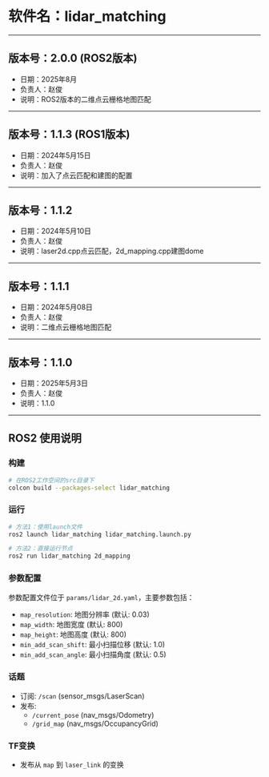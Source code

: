 # 软件名：lidar_matching

--------

## 版本号：2.0.0 (ROS2版本)
- 日期：2025年8月
- 负责人：赵俊
- 说明：ROS2版本的二维点云栅格地图匹配

--------

## 版本号：1.1.3 (ROS1版本)
- 日期：2024年5月15日
- 负责人：赵俊
- 说明：加入了点云匹配和建图的配置

--------

## 版本号：1.1.2
- 日期：2024年5月10日
- 负责人：赵俊
- 说明：laser2d.cpp点云匹配，2d_mapping.cpp建图dome

--------

## 版本号：1.1.1
- 日期：2024年5月08日
- 负责人：赵俊
- 说明：二维点云栅格地图匹配

--------

## 版本号：1.1.0
- 日期：2025年5月3日
- 负责人：赵俊
- 说明：1.1.0

--------

## ROS2 使用说明

### 构建
```bash
# 在ROS2工作空间的src目录下
colcon build --packages-select lidar_matching
```

### 运行
```bash
# 方法1：使用launch文件
ros2 launch lidar_matching lidar_matching.launch.py

# 方法2：直接运行节点
ros2 run lidar_matching 2d_mapping
```

### 参数配置
参数配置文件位于 `params/lidar_2d.yaml`，主要参数包括：
- `map_resolution`: 地图分辨率 (默认: 0.03)
- `map_width`: 地图宽度 (默认: 800)
- `map_height`: 地图高度 (默认: 800)
- `min_add_scan_shift`: 最小扫描位移 (默认: 1.0)
- `min_add_scan_angle`: 最小扫描角度 (默认: 0.5)

### 话题
- 订阅: `/scan` (sensor_msgs/LaserScan)
- 发布: 
  - `/current_pose` (nav_msgs/Odometry)
  - `/grid_map` (nav_msgs/OccupancyGrid)

### TF变换
- 发布从 `map` 到 `laser_link` 的变换

